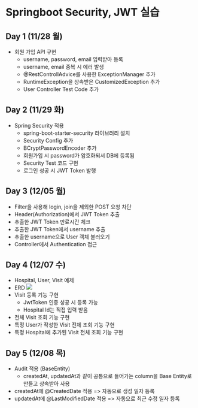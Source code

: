 # Springboot Security, JWT 실습

## Day 1 (11/28 월)
- 회원 가입 API 구현
  - username, password, email 입력받아 등록
  - username, email 중복 시 에러 발생
  - @RestControllAdvice를 사용한 ExceptionManager 추가
  - RuntimeException을 상속받은 CustomizedException 추가
  - User Controller Test Code 추가

## Day 2 (11/29 화)
- Spring Security 적용
  - spring-boot-starter-security 라이브러리 설치
  - Security Config 추가
  - BCryptPasswordEncoder 추가
  - 회원가입 시 password가 암호화되서 DB에 등록됨
  - Security Test 코드 구현
  - 로그인 성공 시 JWT Token 발행

## Day 3 (12/05 월)
- Filter을 사용해 login, join을 제외한 POST 요청 차단
- Header(Authorization)에서 JWT Token 추출
- 추출한 JWT Token 만료시간 체크
- 추출한 JWT Token에서 username 추출
- 추출한 username으로 User 객체 불러오기
- Controller에서 Authentication 접근

## Day 4 (12/07 수)
- Hospital, User, Visit 예제
- ERD
![](https://user-images.githubusercontent.com/87286719/206073709-f0c73b58-41bc-4c31-a00d-410041f4f1d7.png)
- Visit 등록 기능 구현
  - JwtToken 인증 성공 시 등록 가능
  - Hospital Id는 직접 입력 받음
- 전체 Visit 조회 기능 구현
- 특정 User가 작성한 Visit 전체 조회 기능 구현
- 특정 Hospital에 추가된 Visit 전체 조회 기능 구현

## Day 5 (12/08 목)
- Audit 적용 (BaseEntity)
  - createdAt, updatedAt과 같이 공통으로 들어가는 column을 Base Entity로 만들고 상속받아 사용
- createdAt에 @CreatedDate 적용 => 자동으로 생성 일자 등록
- updatedAt에 @LastModifiedDate 적용 => 자동으로 최근 수정 일자 등록